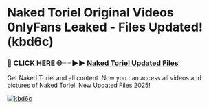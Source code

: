 # Naked Toriel Original Videos 0nlyFans Leaked - Files Updated! (kbd6c)

<h3>🔴 CLICK HERE 🌐==►► <a href="https://tinyurl.com/up5wt9bj" rel="nofollow">Naked Toriel Updated Files</a></h3>

Get Naked Toriel and all content. Now you can access all videos and pictures of Naked Toriel. New Updated Files 2025!

[![kbd6c](https://i.imgur.com/ABiUzMV.gif)](https://tinyurl.com/up5wt9bj)
